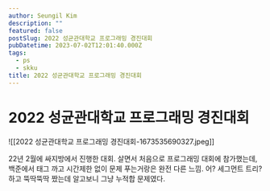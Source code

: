 ```yaml
---
author: Seungil Kim
description: ""
featured: false
postSlug: 2022 성균관대학교 프로그래밍 경진대회
pubDatetime: 2023-07-02T12:01:40.000Z
tags:
  - ps
  - skku
title: 2022 성균관대학교 프로그래밍 경진대회
---
```

# 2022 성균관대학교 프로그래밍 경진대회

![[2022 성균관대학교 프로그래밍 경진대회-1673535690327.jpeg]]

22년 2월에 싸지방에서 진행한 대회. 살면서 처음으로 프로그래밍 대회에 참가했는데, 백준에서 태그 까고 시간제한 없이 문제 푸는거랑은 완전 다른 느낌.
어? 세그먼트 트리? 하고 뚝딱뚝딱 짰는데 알고보니 그냥 누적합 문제였다. 
